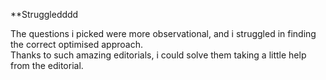 **Struggledddd 

The questions i picked were more observational, and i struggled in finding the correct optimised approach.  
Thanks to such amazing editorials, i could solve them taking a little help from the editorial.
